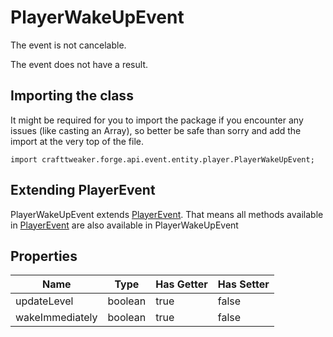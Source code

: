 # PlayerWakeUpEvent

The event is not cancelable.

The event does not have a result.

## Importing the class

It might be required for you to import the package if you encounter any issues (like casting an Array), so better be safe than sorry and add the import at the very top of the file.
```zenscript
import crafttweaker.forge.api.event.entity.player.PlayerWakeUpEvent;
```


## Extending PlayerEvent

PlayerWakeUpEvent extends [PlayerEvent](/forge/api/event/entity/player/PlayerEvent). That means all methods available in [PlayerEvent](/forge/api/event/entity/player/PlayerEvent) are also available in PlayerWakeUpEvent

## Properties

|      Name       |  Type   | Has Getter | Has Setter |
|-----------------|---------|------------|------------|
| updateLevel     | boolean | true       | false      |
| wakeImmediately | boolean | true       | false      |

